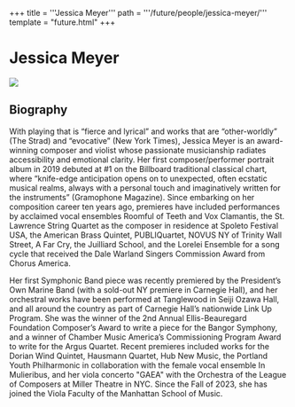 +++
title = '''Jessica Meyer'''
path = '''/future/people/jessica-meyer/'''
template = "future.html"
+++

<h1>Jessica Meyer</h1>

<img src="https://custom.cvent.com/C3A4539B19F74ABCB6FCE437F6BC0A74/files/event/910aaf2914d44586a56fbd0b3b2c31c0/eae34cf8b4014f7a8bd5582f39751ff6.jpg">
<h2>Biography</h2>
<p>With playing that is “fierce and lyrical” and works that are “other-worldly” (The Strad) and “evocative” (New York Times), Jessica Meyer is an award-winning composer and violist whose passionate musicianship radiates accessibility and emotional clarity. Her first composer/performer portrait album in 2019 debuted at #1 on the Billboard traditional classical chart, where “knife-edge anticipation opens on to unexpected, often ecstatic musical realms, always with a personal touch and imaginatively written for the instruments” (Gramophone Magazine).  Since embarking on her composition career ten years ago, premieres have included performances by acclaimed vocal ensembles Roomful of Teeth and Vox Clamantis, the St. Lawrence String Quartet as the composer in residence at Spoleto Festival USA, the American Brass Quintet, PUBLIQuartet, NOVUS NY of Trinity Wall Street, A Far Cry, the Juilliard School, and the Lorelei Ensemble for a song cycle that received the Dale Warland Singers Commission Award from Chorus America.

Her first Symphonic Band piece was recently premiered by the President’s Own Marine Band (with a sold-out NY premiere in Carnegie Hall), and her orchestral works have been performed at Tanglewood in Seiji Ozawa Hall, and all around the country as part of Carnegie Hall’s nationwide Link Up Program. She was the winner of the 2nd Annual Ellis-Beauregard Foundation Composer’s Award to write a piece for the Bangor Symphony, and a winner of Chamber Music America’s Commissioning Program Award to write for the Argus Quartet. Recent premieres included works for the Dorian Wind Quintet, Hausmann Quartet, Hub New Music, the Portland Youth Philharmonic in collaboration with the female vocal ensemble In Mulieribus, and her viola concerto "GAEA" with the Orchestra of the League of Composers at Miller Theatre in NYC. Since the Fall of 2023, she has joined the Viola Faculty of the Manhattan School of Music.</p>

